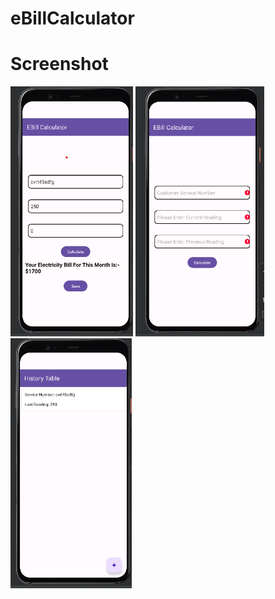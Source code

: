 # eBillCalculator

# Screenshot

<img src="/ss/ss1.png" height="400px"/>
<img src="/ss/ss2.png" height="400px"/>
<img src="/ss/ss3.png" height="400px"/>
